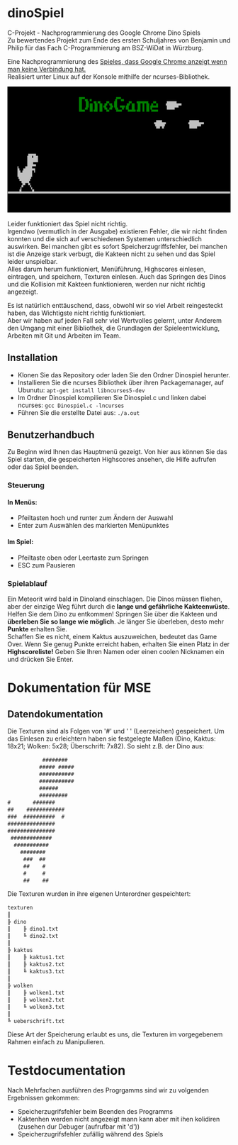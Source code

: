 # dinoSpiel
C-Projekt - Nachprogrammierung des Google Chrome Dino Spiels  
Zu bewertendes Projekt zum Ende des ersten Schuljahres von Benjamin und Philip für das Fach C-Programmierung am BSZ-WiDat in Würzburg.

Eine Nachprogrammierung des [Spieles, dass Google Chrome anzeigt wenn man keine Verbindung hat.](http://apps.thecodepost.org/trex/trex.html)  
Realisiert unter Linux auf der Konsole mithilfe der ncurses-Bibliothek.

![Screenshot dinoSpiel](screenshot.png)

Leider funktioniert das Spiel nicht richtig.  
Irgendwo (vermutlich in der Ausgabe) existieren Fehler, die wir nicht finden konnten und die sich auf verschiedenen Systemen unterschiedlich auswirken. Bei manchen gibt es sofort Speicherzugriffsfehler, bei manchen ist die Anzeige stark verbugt, die Kakteen nicht zu sehen und das Spiel leider unspielbar.  
Alles darum herum funktioniert, Menüführung,  Highscores einlesen, eintragen, und speichern, Texturen einlesen. Auch das Springen des Dinos und die Kollision mit Kakteen funktionieren, werden nur nicht richtig angezeigt.

Es ist natürlich enttäuschend, dass, obwohl wir so viel Arbeit reingesteckt haben, das Wichtigste nicht richtig funktioniert.  
Aber wir haben auf jeden Fall sehr viel Wertvolles gelernt, unter Anderem den Umgang mit einer Bibliothek, die Grundlagen der Spieleentwicklung, Arbeiten mit Git und Arbeiten im Team.

## Installation
- Klonen Sie das Repository oder laden Sie den Ordner Dinospiel herunter.
- Installieren Sie die ncurses Bibliothek über ihren Packagemanager, auf Ubunutu: `apt-get install libncurses5-dev`
- Im Ordner Dinospiel kompilieren Sie Dinospiel.c und linken dabei ncurses: `gcc Dinospiel.c -lncurses`
- Führen Sie die erstellte Datei aus: `./a.out`

## Benutzerhandbuch
Zu Beginn wird Ihnen das Hauptmenü gezeigt. Von hier aus können Sie das Spiel starten, die gespeicherten Highscores ansehen, die Hilfe aufrufen oder das Spiel beenden.

### Steuerung
#### In Menüs:
- Pfeiltasten hoch und runter zum Ändern der Auswahl
- Enter zum Auswählen des markierten Menüpunktes

#### Im Spiel:
- Pfeiltaste oben oder Leertaste zum Springen
- ESC zum Pausieren

### Spielablauf
Ein Meteorit wird bald in Dinoland einschlagen. Die Dinos müssen fliehen, aber der einzige Weg führt durch die __lange und gefährliche Kakteenwüste__.  
Helfen Sie dem Dino zu entkommen! Springen Sie über die Kakteen und __überleben Sie so lange wie möglich__. Je länger Sie überleben, desto mehr __Punkte__ erhalten Sie.  
Schaffen Sie es nicht, einem Kaktus auszuweichen, bedeutet das Game Over. Wenn Sie genug Punkte erreicht haben, erhalten Sie einen Platz in der __Highscoreliste!__ Geben Sie Ihren Namen oder einen coolen Nicknamen ein und drücken Sie Enter. 

# Dokumentation für MSE
## Datendokumentation
Die Texturen sind als Folgen von '#' und ' ' (Leerzeichen) gespeichert. Um das Einlesen zu erleichtern haben sie festgelegte Maßen (Dino, Kaktus: 18x21; Wolken: 5x28; Überschrift: 7x82). So sieht z.B. der Dino aus:
```
           ########  
          ##### #####
          ###########
          ###########
          ######     
          #########  
#       #######      
##    ############   
###  ##########  #   
###############      
###############      
 #############       
  ###########        
    ########         
     ###  ##         
     ##    #         
     #     #         
     ##    ##         
```
Die Texturen wurden in ihre eigenen Unterordner gespeichtert:
```
texturen
║
╠ dino
║    ╠ dino1.txt
║    ╚ dino2.txt
║
╠ kaktus
║    ╠ kaktus1.txt
║    ╠ kaktus2.txt
║    ╚ kaktus3.txt
║
╠ wolken
║    ╠ wolken1.txt
║    ╠ wolken2.txt
║    ╚ wolken3.txt
║
╚ ueberschrift.txt

```
Diese Art der Speicherung erlaubt es uns, die Texturen im vorgegebenem Rahmen einfach zu Manipulieren.

# Testdocumentation
Nach Mehrfachen ausführen des Progrgamms sind wir zu volgenden Ergebnissen gekommen:
- Speicherzugrifsfehler beim Beenden des Programms
- Kaktenhen werden nicht angezeigt mann kann aber mit ihen kolidiren (zusehen dur Debuger (aufrufbar mit 'd'))
- Speicherzugrifsfehler zufällig während des Spiels
